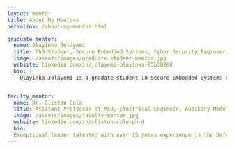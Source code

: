 ```yaml
---
layout: mentor
title: About My Mentors
permalink: /about-my-mentor.html

graduate_mentor:
  name: Olayinka Jolayemi
  title: PhD Student, Secure Embedded Systems, Cyber Security Engineer, Electrical Engineer, Analyst
  image: /assets/images/graduate-student-mentor.jpg
  website: linkedin.com/in/jolayemi-olayinka-85b38268
  bio: |
    Olayinka Jolayemi is a gradate student in Secure Embedded Systems Engineering. He is a vibrant engineer who loves taking up challenging tasks and occupying positions that allows him add value to every organization and event that he is a part of.


faculty_mentor:
  name: Dr. Cliston Cole
  title: Assitant Professor at MSU, Electrical Engineer, Auditory Modeling, Speech Perception
  image: /assets/images/faculty-mentor.jpg
  website: linkedin.com/in/cliston-cole-ph-d
  bio:
  Exceptional leader talented with over 15 years experience in the Defense industry, Academia, Tech company and United States federal government agencies. Skilled Systems and Electronic Engineer, and Research Scientist with experience of weapon systems for DoD and signal processing systems. Energetic self-starter and team builder able to navigate high-stress situations and achieve goals on time. Yet what inspire others the most is my professionalism and my all-out work ethic and approach to complete projects and tasks in a timely manner.
---
```

